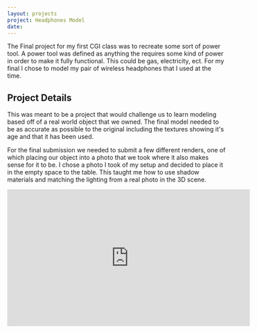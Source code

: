 ```yaml
---
layout: projects
project: Headphones Model
date: 
---
```


The Final project for my first CGI class was to recreate some sort of power tool. A power tool was defined as anything the requires some kind of power in order to make it fully functional. This could be gas, electricity, ect. For my final I chose to model my pair of wireless headphones that I used at the time.

## Project Details

This was meant to be a project that would challenge us to learn modeling based off of a real world object that we owned. The final model needed to be as accurate as possible to the original including the textures showing it's age and that it has been used.

For the final submission we needed to submit a few different renders, one of which placing our object into a photo that we took where it also makes sense for it to be. I chose a photo I took of my setup and decided to place it in the empty space to the table. This taught me how to use shadow materials and matching the lighting from a real photo in the 3D scene.

<div class="Center">
    <iframe width="560" height="315" src="https://www.youtube.com/embed/lbZYud-Y8jA" title="YouTube video player" frameborder="0" allow="accelerometer; autoplay; clipboard-write; encrypted-media; gyroscope; picture-in-picture" allowfullscreen></iframe>
</div>